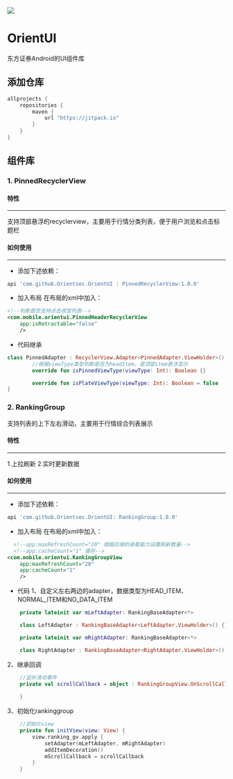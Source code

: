 [![](https://jitpack.io/v/Orientsec/OrientUI.svg)](https://jitpack.io/#Orientsec/OrientUI)

# OrientUI
东方证券Android的UI组件库
## 添加仓库
```groovy
allprojects {
    repositories {
        maven {
            url "https://jitpack.io"
        }
    }
}
```
## 组件库
### 1. PinnedRecyclerView
#### 特性
----
支持顶部悬浮的recyclerview，主要用于行情分类列表，便于用户浏览和点击标题栏
#### 如何使用
----
- 添加下述依赖：
```groovy
api 'com.github.Orientsec.OrientUI : PinnedRecyclerView:1.0.0'
```
- 加入布局
在布局的xml中加入：
```xml
<!--判断是否支持点击收放列表-->
<com.mobile.orientui.PinnedHeaderRecyclerView
	app:isRetractable="false"
    />
```
- 代码继承
```kotlin
class PinnedAdapter : RecyclerView.Adapter<PinnedAdapter.ViewHolder>(), PinnedHeaderCallBack {
		//根据viewType类型判断是否为headItem，是顶部item悬浮显示
		override fun isPinnedViewType(viewType: Int): Boolean {}

		override fun isPlateViewType(viewType: Int): Boolean = false
}
```

### 2. RankingGroup
支持列表的上下左右滑动，主要用于行情综合列表展示
#### 特性
----
1.上拉刷新
2.实时更新数据

#### 如何使用
----
- 添加下述依赖：
```groovy
api 'com.github.Orientsec.OrientUI: RankingGroup:1.0.0'
```
- 加入布局
在布局的xml中加入：
```xml
  <!--app:maxRefreshCount="20" 根据后端的承载能力设置刷新数量-->
  <!--app:cacheCount="1" 缓存-->
<com.mobile.orientui.RankingGroupView
	app:maxRefreshCount="20"
	app:cacheCount="1"
    />
```
- 代码
1、自定义左右两边的adapter，数据类型为HEAD_ITEM、NORMAL_ITEM和NO_DATA_ITEM
```kotlin
    private lateinit var mLeftAdapter: RankingBaseAdapter<*>

	class LeftAdapter : RankingBaseAdapter<LeftAdapter.ViewHolder>() {}

    private lateinit var mRightAdapter: RankingBaseAdapter<*>

	class RightAdapter : RankingBaseAdapter<RightAdapter.ViewHolder>() {}
```
2、继承回调
```kotlin
	//监听滑动事件
	private val scrollCallback = object : RankingGroupView.OnScrollCallback {
	
	}
```
3、初始化rankinggroup
```kotlin
	//初始化view
    private fun initView(view: View) {
        view.ranking_gv.apply {
            setAdapter(mLeftAdapter, mRightAdapter)
            addItemDecoration()
            mScrollCallback = scrollCallback
        }
    }
```

